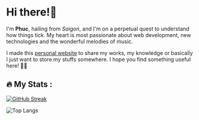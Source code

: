 # Hi there!👋

I'm **Phuc**, hailing from _Saigon_, and I'm on a perpetual quest to understand how things tick. My heart is most passionate about web development, new technologies and the wonderful melodies of music.

I made this [personal website](https://phucnht.com/) to share my works, my knowledge or basically I just want to store my stuffs somewhere. I hope you find something useful here! 🚀🎶


## :fire: My Stats :
[![GitHub Streak](https://github-readme-streak-stats.herokuapp.com?user=phucnht&theme=discord-old-blurple)](https://git.io/streak-stats)

![Top Langs](https://github-readme-stats.vercel.app/api/top-langs/?username=phucnht&layout=compact&show_icons=true&theme=gruvbox)
